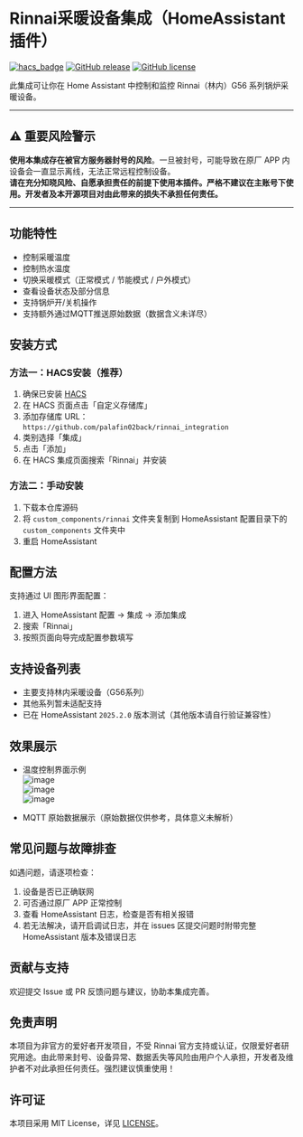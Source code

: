 # Rinnai采暖设备集成（HomeAssistant插件）

[![hacs_badge](https://img.shields.io/badge/HACS-Custom-orange.svg)](https://github.com/custom-components/hacs)
[![GitHub release](https://img.shields.io/github/release/palafin02back/rinnai_integration.svg)](https://github.com/palafin02back/rinnai_integration/releases)
[![GitHub license](https://img.shields.io/github/license/palafin02back/rinnai_integration.svg)](https://github.com/palafin02back/rinnai_integration/blob/master/LICENSE)

此集成可让你在 Home Assistant 中控制和监控 Rinnai（林内）G56 系列锅炉采暖设备。

---

## ⚠️ 重要风险警示

**使用本集成存在被官方服务器封号的风险**。一旦被封号，可能导致在原厂 APP 内设备会一直显示离线，无法正常远程控制设备。  
**请在充分知晓风险、自愿承担责任的前提下使用本插件。严格不建议在主账号下使用。开发者及本开源项目对由此带来的损失不承担任何责任。**

---

## 功能特性

- 控制采暖温度
- 控制热水温度
- 切换采暖模式（正常模式 / 节能模式 / 户外模式）
- 查看设备状态及部分信息
- 支持锅炉开/关机操作
- 支持额外通过MQTT推送原始数据（数据含义未详尽）

## 安装方式

### 方法一：HACS安装（推荐）

1. 确保已安装 [HACS](https://hacs.xyz/)
2. 在 HACS 页面点击「自定义存储库」
3. 添加存储库 URL：`https://github.com/palafin02back/rinnai_integration`
4. 类别选择「集成」
5. 点击「添加」
6. 在 HACS 集成页面搜索「Rinnai」并安装

### 方法二：手动安装

1. 下载本仓库源码
2. 将 `custom_components/rinnai` 文件夹复制到 HomeAssistant 配置目录下的 `custom_components` 文件夹中
3. 重启 HomeAssistant

## 配置方法

支持通过 UI 图形界面配置：

1. 进入 HomeAssistant 配置 → 集成 → 添加集成
2. 搜索「Rinnai」
3. 按照页面向导完成配置参数填写

## 支持设备列表

- 主要支持林内采暖设备（G56系列）
- 其他系列暂未适配支持
- 已在 HomeAssistant `2025.2.0` 版本测试（其他版本请自行验证兼容性）

## 效果展示

- 温度控制界面示例  
  ![image](https://github.com/user-attachments/assets/64e9123e-0d23-42cf-8090-7f3f962a2086)  
  ![image](https://github.com/user-attachments/assets/5fa8d68a-017d-4def-9f90-961a55ab107a)  
  ![image](https://github.com/user-attachments/assets/12931304-33d3-42f3-b6a9-69cb367b50aa)

- MQTT 原始数据展示（原始数据仅供参考，具体意义未解析）

## 常见问题与故障排查

如遇问题，请逐项检查：

1. 设备是否已正确联网
2. 可否通过原厂 APP 正常控制
3. 查看 HomeAssistant 日志，检查是否有相关报错
4. 若无法解决，请开启调试日志，并在 issues 区提交问题时附带完整 HomeAssistant 版本及错误日志

## 贡献与支持

欢迎提交 Issue 或 PR 反馈问题与建议，协助本集成完善。

## 免责声明

本项目为非官方的爱好者开发项目，不受 Rinnai 官方支持或认证，仅限爱好者研究用途。由此带来封号、设备异常、数据丢失等风险由用户个人承担，开发者及维护者不对此承担任何责任。强烈建议慎重使用！

## 许可证

本项目采用 MIT License，详见 [LICENSE](LICENSE)。
